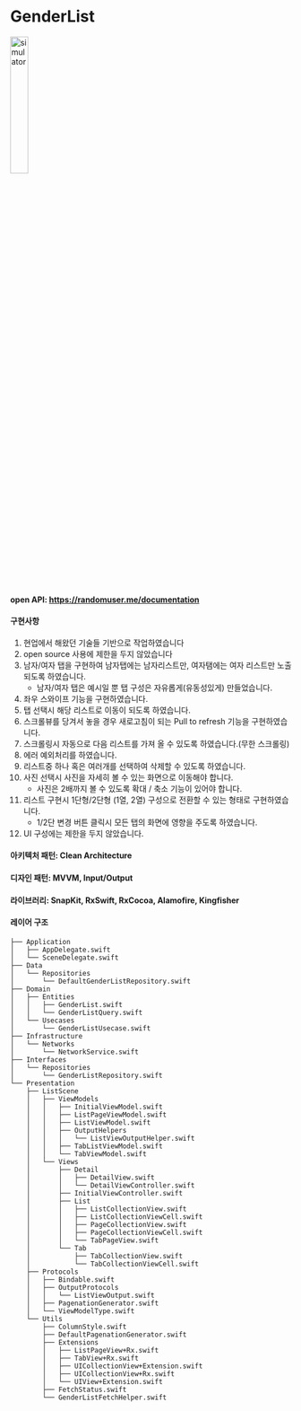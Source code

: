 # GenderList


<p align="left">  
<img src="https://github.com/ronick-grammer/GenderList/assets/73280175/03dbf156-22af-4302-a327-d88394f48866" alt="simulator" width="25%">
</p>

#### open API: https://randomuser.me/documentation

#### 구현사항 

1. 현업에서 해왔던 기술들 기반으로 작업하였습니다
2. open source 사용에 제한을 두지 않았습니다
3. 남자/여자 탭을 구현하여 남자탭에는 남자리스트만, 여자탬에는 여자 리스트만 노출되도록 하였습니다.
   - 남자/여자 탭은 예시일 뿐 탭 구성은 자유롭게(유동성있게) 만들었습니다.
4. 좌우 스와이프 기능을 구현하였습니다.
5. 탭 선택시 해당 리스트로 이동이 되도록 하였습니다.
6. 스크롤뷰를 당겨서 놓을 경우 새로고침이 되는 Pull to refresh 기능을 구현하였습니다.
7. 스크롤링시 자동으로 다음 리스트를 가져 올 수 있도록 하였습니다.(무한 스크롤링)
8. 에러 예외처리를 하였습니다.
9. 리스트중 하나 혹은 여러개를 선택하여 삭제할 수 있도록 하였습니다.
10. 사진 선택시 사진을 자세히 볼 수 있는 화면으로 이동해야 합니다.
    - 사진은 2배까지 볼 수 있도록 확대 / 축소 기능이 있어야 합니다.
11. 리스트 구현시 1단형/2단형 (1열, 2열) 구성으로 전환할 수 있는 형태로 구현하였습니다.
    - 1/2단 변경 버튼 클릭시 모든 탭의 화면에 영향을 주도록 하였습니다.
12. UI 구성에는 제한을 두지 않았습니다.

#### 아키텍처 패턴: Clean Architecture
#### 디자인 패턴: MVVM, Input/Output
#### 라이브러리: SnapKit, RxSwift, RxCocoa, Alamofire, Kingfisher 

#### 레이어 구조
```
├── Application
│   ├── AppDelegate.swift
│   └── SceneDelegate.swift
├── Data
│   └── Repositories
│       └── DefaultGenderListRepository.swift
├── Domain
│   ├── Entities
│   │   ├── GenderList.swift
│   │   └── GenderListQuery.swift
│   └── Usecases
│       └── GenderListUsecase.swift
├── Infrastructure
│   └── Networks
│       └── NetworkService.swift
├── Interfaces
│   └── Repositories
│       └── GenderListRepository.swift
└── Presentation
    ├── ListScene
    │   ├── ViewModels
    │   │   ├── InitialViewModel.swift
    │   │   ├── ListPageViewModel.swift
    │   │   ├── ListViewModel.swift
    │   │   ├── OutputHelpers
    │   │   │   └── ListViewOutputHelper.swift
    │   │   ├── TabListViewModel.swift
    │   │   └── TabViewModel.swift
    │   └── Views
    │       ├── Detail
    │       │   ├── DetailView.swift
    │       │   └── DetailViewController.swift
    │       ├── InitialViewController.swift
    │       ├── List
    │       │   ├── ListCollectionView.swift
    │       │   ├── ListCollectionViewCell.swift
    │       │   ├── PageCollectionView.swift
    │       │   ├── PageCollectionViewCell.swift
    │       │   └── TabPageView.swift
    │       └── Tab
    │           ├── TabCollectionView.swift
    │           └── TabCollectionViewCell.swift
    ├── Protocols
    │   ├── Bindable.swift
    │   ├── OutputProtocols
    │   │   └── ListViewOutput.swift
    │   ├── PagenationGenerator.swift
    │   └── ViewModelType.swift
    └── Utils
        ├── ColumnStyle.swift
        ├── DefaultPagenationGenerator.swift
        ├── Extensions
        │   ├── ListPageView+Rx.swift
        │   ├── TabView+Rx.swift
        │   ├── UICollectionView+Extension.swift
        │   ├── UICollectionView+Rx.swift
        │   └── UIView+Extension.swift
        ├── FetchStatus.swift
        └── GenderListFetchHelper.swift
```
